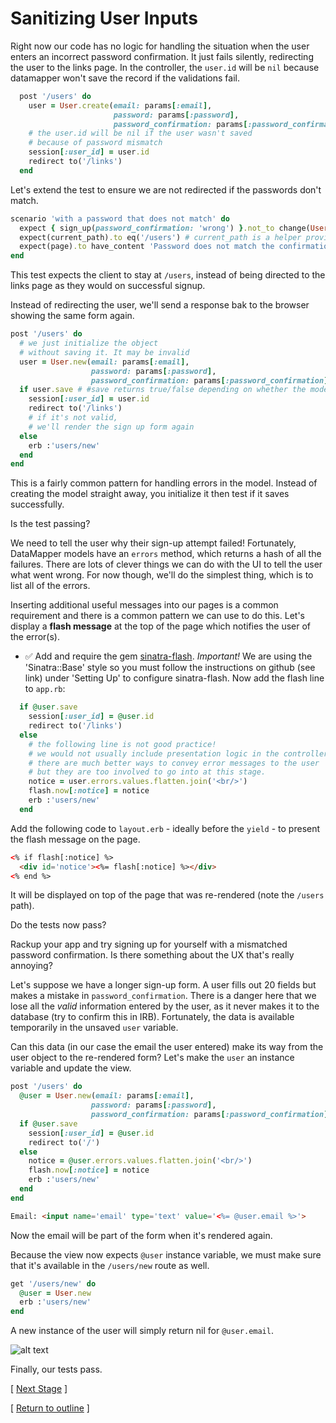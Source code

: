 # Sanitizing User Inputs

Right now our code has no logic for handling the situation when the user enters an incorrect password confirmation. It just fails silently, redirecting the user to the links page. In the controller, the `user.id` will be `nil` because datamapper won't save the record if the validations fail.

```ruby
  post '/users' do
    user = User.create(email: params[:email],
                       password: params[:password],
                       password_confirmation: params[:password_confirmation])
    # the user.id will be nil if the user wasn't saved
    # because of password mismatch
    session[:user_id] = user.id
    redirect to('/links')
  end
```

Let's extend the test to ensure we are not redirected if the passwords don't match.

```ruby
scenario 'with a password that does not match' do
  expect { sign_up(password_confirmation: 'wrong') }.not_to change(User, :count)
  expect(current_path).to eq('/users') # current_path is a helper provided by Capybara
  expect(page).to have_content 'Password does not match the confirmation'
end
```

This test expects the client to stay at `/users`, instead of being directed to the links page as they would on successful signup.

Instead of redirecting the user, we'll send a response bak to the browser showing the same form again.

```ruby
post '/users' do
  # we just initialize the object
  # without saving it. It may be invalid
  user = User.new(email: params[:email],
                  password: params[:password],
                  password_confirmation: params[:password_confirmation])
  if user.save # #save returns true/false depending on whether the model is successfully saved to the database.
    session[:user_id] = user.id
    redirect to('/links')
    # if it's not valid,
    # we'll render the sign up form again
  else
    erb :'users/new'
  end
end
```

This is a fairly common pattern for handling errors in the model. Instead of creating the model straight away, you initialize it then test if it saves successfully.

Is the test passing?

We need to tell the user why their sign-up attempt failed!  Fortunately, DataMapper models have an `errors` method, which returns a hash of all the failures.  There are lots of clever things we can do with the UI to tell the user what went wrong.  For now though, we'll do the simplest thing, which is to list all of the errors.

Inserting additional useful messages into our pages is a common requirement and there is a common pattern we can use to do this.  Let's display a **flash message** at the top of the page which notifies the user of the error(s).

* :white_check_mark: Add and require the gem [sinatra-flash](https://github.com/SFEley/sinatra-flash). *Important!* We are using the 'Sinatra::Base' style so you must follow the instructions on github (see link) under 'Setting Up' to configure sinatra-flash. Now add the flash line to `app.rb`:

```ruby
  if @user.save
    session[:user_id] = @user.id
    redirect to('/links')
  else
    # the following line is not good practice!
    # we would not usually include presentation logic in the controller.
    # there are much better ways to convey error messages to the user
    # but they are too involved to go into at this stage.
    notice = user.errors.values.flatten.join('<br/>')
    flash.now[:notice] = notice
    erb :'users/new'
  end
```

Add the following code to `layout.erb` - ideally before the `yield` - to present the flash message on the page.

```html
<% if flash[:notice] %>
  <div id='notice'><%= flash[:notice] %></div>
<% end %>
```

It will be displayed on top of the page that was re-rendered (note the `/users` path).

Do the tests now pass?

Rackup your app and try signing up for yourself with a mismatched password confirmation.  Is there something about the UX that's really annoying?

Let's suppose we have a longer sign-up form. A user fills out 20 fields but makes a mistake in `password_confirmation`. There is a danger here that we lose all the *valid* information entered by the user, as it never makes it to the database (try to confirm this in IRB). Fortunately, the data is available temporarily in the unsaved `user` variable.

Can this data (in our case the email the user entered) make its way from the user object to the re-rendered form? Let's make the `user` an instance variable and update the view.

```ruby
post '/users' do
  @user = User.new(email: params[:email],
                  password: params[:password],
                  password_confirmation: params[:password_confirmation])
  if @user.save
    session[:user_id] = @user.id
    redirect to('/')
  else
    notice = @user.errors.values.flatten.join('<br/>')
    flash.now[:notice] = notice
    erb :'users/new'
  end
end
```

```html
Email: <input name='email' type='text' value='<%= @user.email %>'>
```

Now the email will be part of the form when it's rendered again.

Because the view now expects `@user` instance variable, we must make sure that it's available in the `/users/new` route as well.

```ruby
get '/users/new' do
  @user = User.new
  erb :'users/new'
end
```

A new instance of the user will simply return nil for `@user.email`.



![alt text](https://dchtm6r471mui.cloudfront.net/hackpad.com_jubMxdBrjni_p.52567_1380105990218_Screen%20Shot%202013-09-25%20at%2011.46.01.png "bookmark manager")


Finally, our tests pass.

[ [Next Stage](bookmark_manager_stage_5.md) ]

[ [Return to outline](bookmark_manager.md) ]
